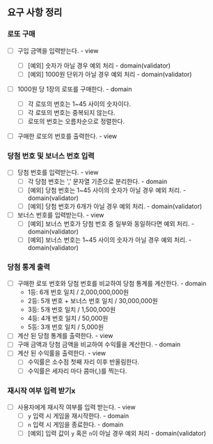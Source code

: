 ## 요구 사항 정리

### 로또 구매 
- [ ] 구입 금액을 입력받는다. - view
  - [ ] [예외] 숫자가 아닐 경우 예외 처리 - domain(validator)
  - [ ] [예외] 1000원 단위가 아닐 경우 예외 처리 - domain(validator)
- [ ] 1000원 당 1장의 로또를 구매한다. - domain
  - [ ] 각 로또의 번호는 1~45 사이의 숫자이다.
  - [ ] 각 로또의 번호는 중복되지 않는다.
  - [ ] 로또의 번호는 오름차순으로 정렬한다.
- [ ] 구매한 로또의 번호를 출력한다. - view
  

### 당첨 번호 및 보너스 번호 입력
- [ ] 당첨 번호를 입력받는다. - view
  - [ ] 각 당첨 번호는 ',' 문자열 기준으로 분리한다. - domain
  - [ ] [예외] 당첨 번호는 1~45 사이의 숫자가 아닐 경우 예외 처리. - domain(validator)
  - [ ] [예외] 당첨 번호가 6개가 아닐 경우 예외 처리. - domain(validator)
- [ ] 보너스 번호를 입력받는다. - view
  - [ ] [예외] 보너스 번호가 당첨 번호 중 일부와 동일하다면 예외 처리. - domain(validator)
  - [ ] [예외] 보너스 번호는 1~45 사이의 숫자가 아닐 경우 예외 처리. - domain(validator)

### 당첨 통계 출력
- [ ] 구매한 로또 번호와 당첨 번호를 비교하여 당첨 통계를 계산한다. - domain
  - 1등: 6개 번호 일치 / 2,000,000,000원
  - 2등: 5개 번호 + 보너스 번호 일치 / 30,000,000원
  - 3등: 5개 번호 일치 / 1,500,000원
  - 4등: 4개 번호 일치 / 50,000원
  - 5등: 3개 번호 일치 / 5,000원
- [ ] 계산 된 당첨 통계를 출력한다. - view
- [ ] 구매 금액과 당첨 금액을 비교하여 수익률을 계산한다. - domain
- [ ] 계산 된 수익률을 출력한다. - view
  - [ ] 수익률은 소수점 첫째 자리 이후 반올림한다.
  - [ ] 수익률은 세자리 마다 콤마(,)를 찍는다.

### 재시작 여부 입력 받기x
- [ ] 사용자에게 재시작 여부를 입력 받는다. - view
  - [ ] `y` 입력 시 게임을 재시작한다. - domain
  - [ ] `n` 입력 시 게임을 종료한다. - domain
  - [ ] [예외] 입력 값이 `y` 혹은 `n`이 아닐 경우 예외 처리 - domain(validator)
